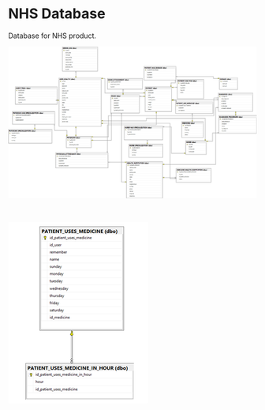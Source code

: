 # NHS Database

Database for NHS product.

![alt text](https://github.com/Ramonrune/nhs-db/blob/master/db.png)

<br>

![alt text](https://github.com/Ramonrune/nhs-db/blob/master/db-sqlite.png)
